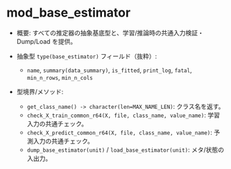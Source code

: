 # mod_base_estimator

- 概要: すべての推定器の抽象基底型と、学習/推論時の共通入力検証・Dump/Load を提供。

- 抽象型 `type(base_estimator)` フィールド（抜粋）:
  - `name`, `summary(data_summary)`, `is_fitted`, `print_log`, `fatal`, `min_n_rows`, `min_n_cols`

- 型境界/メソッド:
  - `get_class_name() -> character(len=MAX_NAME_LEN)`: クラス名を返す。
  - `check_X_train_common_r64(X, file, class_name, value_name)`: 学習入力の共通チェック。
  - `check_X_predict_common_r64(X, file, class_name, value_name)`: 予測入力の共通チェック。
  - `dump_base_estimator(unit)` / `load_base_estimator(unit)`: メタ/状態の入出力。

